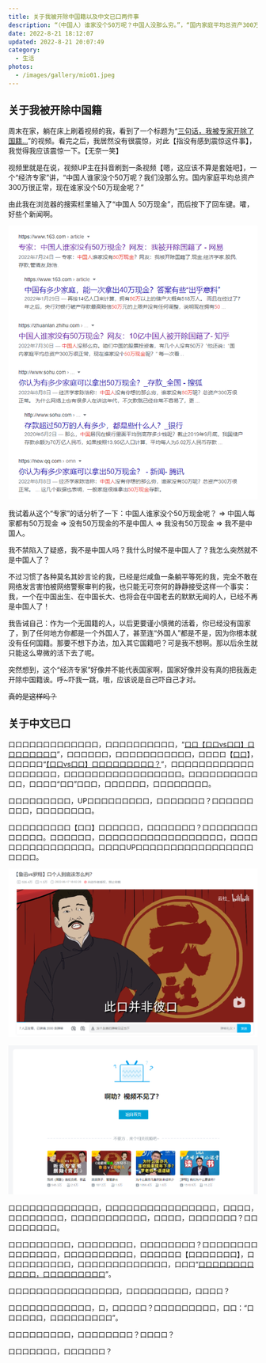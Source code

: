 ```yaml
---
title: 关于我被开除中国籍以及中文已口两件事
description: “（中国人）谁家没个50万呢？中国人没那么穷。”，“国内家庭平均总资产300万很正常，现在谁家没个50万现金呢？”。这是“经济学家”陈浩参加某节目时说的其中两句话。我看了看自己的存款，才发现，原来我已经不是中国人了。
date: 2022-8-21 18:12:07
updated: 2022-8-21 20:07:49
category:
  - 生活
photos:
  - /images/gallery/mio01.jpeg
---
```


## 关于我被开除中国籍

周末在家，躺在床上刷着视频的我，看到了一个标题为“[三句话，我被专家开除了国籍...](https://www.bilibili.com/video/BV1tW4y127tS)”的视频。看完之后，我居然没有很震惊，对此【指没有感到震惊这件事】，我觉得我应该震惊一下。【无奈一笑】

视频里就是在说，视频UP主在抖音刷到一条视频【嗯，这应该不算是套娃吧】，一个“经济专家”讲，<q>中国人谁家没个50万呢？我们没那么穷。国内家庭平均总资产300万很正常，现在谁家没个50万现金呢？</q>

由此我在浏览器的搜索栏里输入了“中国人 50万现金”，而后按下了回车键。嚯，好些个新闻啊。

![中国人50万现金搜索结果截图](/images/posts/中国人50万现金搜索结果.png)

我试着从这个“专家”的话分析了一下：中国人谁家没个50万现金呢？ ⇒ 中国人每家都有50万现金 ⇒ 没有50万现金的不是中国人 ⇒ 我没有50万现金 ⇒ 我不是中国人。

我不禁陷入了疑惑，我不是中国人吗？我什么时候不是中国人了？我怎么突然就不是中国人了？

不过习惯了各种莫名其妙言论的我，已经是烂咸鱼一条躺平等死的我，完全不敢在网络发言害怕被网络警察审判的我，也只能无可奈何的静静接受这样一个事实：我，一个在中国出生、在中国长大、也将会在中国老去的默默无闻的人，已经不再是中国人了！

我告诫自己：作为一个无国籍的人，以后更要谨小慎微的活着，你已经没有国家了，到了任何地方你都是一个外国人了，甚至连“外国人”都是不是，因为你根本就没有任何国籍。那要不想下办法，加入其它国籍吧？可是我不想啊。那以后余生就只能这么卑微的活下去了呢。

突然想到，这个“经济专家”好像并不能代表国家啊，国家好像并没有真的把我轰走开除中国籍诶。呼~吓我一跳，哦，应该说是自己吓自己才对。

~~真的是这样吗？~~

## 关于中文已口

口口口口口口口口口口口口口，口口口口口口口口口口，“[口口【口口vs口口】口口口口口口口口](https://www.bilibili.com/video/BV19e4y1f7Vg)”，口口口口口口，口口口口口口口口口口口，口口口口【[口口](https://space.bilibili.com/662609045)】，口口口口口“[【口口vs口口】口口口口口口口口口？](https://www.bilibili.com/video/BV1AB4y1D7Ft)”，口口口口口口口口口口口口口口口口口口口，口口口口口口口口口口口口口口口口口。口口口口口口口口口口口口，口口口口“口口”口口口，口口口口口口，口口口口口口口口。
<!-- 除了看到被开除国籍的视频外，我还刷到了另一个视频，“[补档【鲁迅vs罗翔】口个人到底判几年](https://www.bilibili.com/video/BV19e4y1f7Vg)”，看标题看封面，应该是我之前看过的一个，原作者是【[云社](https://space.bilibili.com/662609045)】，原视频入口“[【鲁迅vs罗翔】口个人到底该怎么判？](https://www.bilibili.com/video/BV1AB4y1D7Ft)”，以鲁迅先生和罗翔老师的形象讲了一段相声，一段有关敏感词引起的口口文学的相声。不过标题比我当时看的时候，前面多了“补档”两个字，有点好奇之下，我准备点进去看看。 -->

口口口口口口口口口，UP口口口口口口口口口，口口口口口口口？口口口口口口口口口，口口口口口口口口。
<!-- 刚点开就发现不对劲，UP主账号不是原作者啊，难道是盗用视频？我直接翻到了评论区，看下来才知道原因。 -->

口口口口口口口口口【口口】口口口口口口，口口口口口口口？口口口口口口口口口口口口口。口口口口口口，口口口口口口口口口口口口口口口口口口，口口口口口口口口口口口口口口口口。口口口口UP口口口口口口口口口口口口口口口口口口口口口。
<!-- 以前看过的视频因为【某些】原因被下架了，或者说被隐藏了？我不清楚该用什么词汇来描述。具体来说就是，之前看过并收藏了的人依然可以看原视频，但是其他人却无法在看到那个视频了。所以这个UP主把他之前缓存下载下来的视频重新上传上来了。 -->

![我收藏了还可以看到](/images/posts/口个人到底该怎么判.png)

![使用无痕模式浏览就看不到了](/images/posts/视频不见了.png)

口口口口口口口口口口口口口，口口口口口口口口口口口口口口口口，口口口口，口口口口口口口口，口口口口口口口口口口口，口口口口，口口口口口口口？口口口口口口口口口。
<!-- 我是一个喜欢看网络小说的人，所以对于字词被和谐我是深有体会地，虽然如此，但大环境就是这样，看了视频觉得说得挺好的，也收藏了，可那又能如何呢？反正也没指望能改了。 -->

口口口口口口口口口，口口口口口口口口，口口口口口口口口？口口口口口口口口口口口口口口口，口口口口口口口口口口，口口口口口口【口口口口口口口】，口口口口口口口口口口，口口口口口口口口口口口口口，口口口“[口口口口口口口口口口口口，口口口口口口口口口](https://www.bilibili.com/video/BV1Dg41167dm)”。
<!-- 可我万万没想到的是，就是这样一个视频，居然被举报下架了？胸中的一口气就这么蹭蹭地往上涨，而更令我感到气愤的是，仅仅过了一天【也许还不到一天】，补档的视频也被下架了，又有另一个人重新上传了视频，标题是“[口口文学（正义是杀不完的，因为真理永远存在）](https://www.bilibili.com/video/BV1Dg41167dm)”。 -->

口口口口口口口口口口口口口口口口，口口口口口口口口口，口口口口？
<!-- 我不清楚明天是否还能看到这个视频，或许会有另一位勇士，再次上传？ -->

口口口口口口口口口口口口，口，口口口口口？口口口口口口口口口，口口：“口口口口口口，口口口口口口口口口”。
<!-- 我不明白这究竟是什么情况，不，也许我明白？不是有那么一句话么，叫做：“解决不了问题，就解决发现问题的人”。 -->

口口口口口口口口口，口口口口口口口口？口口口口？
<!-- 那么我把这些发出来，会不会也遭遇毒手？被解决掉？ -->

口口口口口口口，口口口口口口？
<!-- 我这人很胆小的，还是不要了吧？ -->
